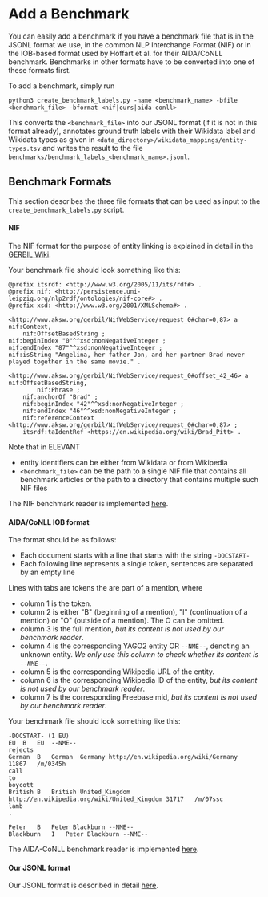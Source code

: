 # Add a Benchmark
You can easily add a benchmark if you have a benchmark file that is in the JSONL format we use, in the common NLP
 Interchange Format (NIF) or in the IOB-based format used by Hoffart et al. for their AIDA/CoNLL benchmark. Benchmarks
 in other formats have to be converted into one of these formats first.

To add a benchmark, simply run

    python3 create_benchmark_labels.py -name <benchmark_name> -bfile <benchmark_file> -bformat <nif|ours|aida-conll>

This converts the `<benchmark_file>` into our JSONL format (if it is not in this format already), annotates ground
 truth labels with their Wikidata label and Wikidata types as given in
 `<data_directory>/wikidata_mappings/entity-types.tsv` and writes the result to the file
 `benchmarks/benchmark_labels_<benchmark_name>.jsonl`.


## Benchmark Formats

This section describes the three file formats that can be used as input to the `create_benchmark_labels.py` script.

#### NIF
The NIF format for the purpose of entity linking is explained in detail in the
[GERBIL Wiki](https://github.com/dice-group/gerbil/wiki/How-to-generate-a-NIF-dataset).

Your benchmark file should look something like this:

    @prefix itsrdf: <http://www.w3.org/2005/11/its/rdf#> .
    @prefix nif: <http://persistence.uni-leipzig.org/nlp2rdf/ontologies/nif-core#> .
    @prefix xsd: <http://www.w3.org/2001/XMLSchema#> .
    
    <http://www.aksw.org/gerbil/NifWebService/request_0#char=0,87> a nif:Context,
        nif:OffsetBasedString ;
    nif:beginIndex "0"^^xsd:nonNegativeInteger ;
    nif:endIndex "87"^^xsd:nonNegativeInteger ;
    nif:isString "Angelina, her father Jon, and her partner Brad never played together in the same movie." .
    
    <http://www.aksw.org/gerbil/NifWebService/request_0#offset_42_46> a nif:OffsetBasedString,
            nif:Phrase ;
        nif:anchorOf "Brad" ;
        nif:beginIndex "42"^^xsd:nonNegativeInteger ;
        nif:endIndex "46"^^xsd:nonNegativeInteger ;
        nif:referenceContext <http://www.aksw.org/gerbil/NifWebService/request_0#char=0,87> ;
        itsrdf:taIdentRef <https://en.wikipedia.org/wiki/Brad_Pitt> .

Note that in ELEVANT
- entity identifiers can be either from Wikidata or from Wikipedia
- `<benchmark_file>` can be the path to a single NIF file that contains all benchmark articles or the path to a
 directory that contains multiple such NIF files
 
The NIF benchmark reader is implemented [here](../src/benchmark_readers/nif_benchmark_reader.py).

#### AIDA/CoNLL IOB format
The format should be as follows:
- Each document starts with a line that starts with the string `-DOCSTART-`
- Each following line represents a single token, sentences are separated by an empty line

Lines with tabs are tokens the are part of a mention, where
- column 1 is the token.
- column 2 is either "B" (beginning of a mention), "I" (continuation of a mention) or "O" (outside of a mention). The
 O can be omitted.
- column 3 is the full mention, *but its content is not used by our benchmark reader*.
- column 4 is the corresponding YAGO2 entity OR `--NME--`, denoting an unknown entity. *We only use this column to
 check whether its content is `--NME--`*.
- column 5 is the corresponding Wikipedia URL of the entity.
- column 6 is the corresponding Wikipedia ID of the entity, *but its content is not used by our benchmark reader*.
- column 7 is the corresponding Freebase mid, *but its content is not used by our benchmark reader*.

Your benchmark file should look something like this:

    -DOCSTART- (1 EU)
    EU	B	EU	--NME--
    rejects
    German	B	German	Germany	http://en.wikipedia.org/wiki/Germany	11867	/m/0345h
    call
    to
    boycott
    British	B	British	United_Kingdom	http://en.wikipedia.org/wiki/United_Kingdom	31717	/m/07ssc
    lamb
    .
    
    Peter	B	Peter Blackburn	--NME--
    Blackburn	I	Peter Blackburn	--NME--

The AIDA-CoNLL benchmark reader is implemented [here](../src/benchmark_readers/aida_conll_benchmark_reader.py).

#### Our JSONL format

Our JSONL format is described in detail [here](our_jsonl_format.md).
